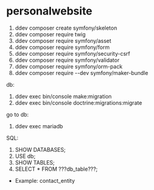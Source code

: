 # personalwebsite
1. ddev composer create symfony/skeleton
2. ddev composer require twig
3. ddev composer require symfony/asset
4. ddev composer require symfony/form
5. ddev composer require symfony/security-csrf
6. ddev composer require symfony/validator
7. ddev composer require symfony/orm-pack
8. ddev composer require --dev symfony/maker-bundle

db:
1. ddev exec bin/console make:migration
2. ddev exec bin/console doctrine:migrations:migrate

go to db: 
1. ddev exec mariadb

SQL:
1. SHOW DATABASES;
2. USE db;
3. SHOW TABLES;
4. SELECT * FROM ???db_table???;
- Example: contact_entity
